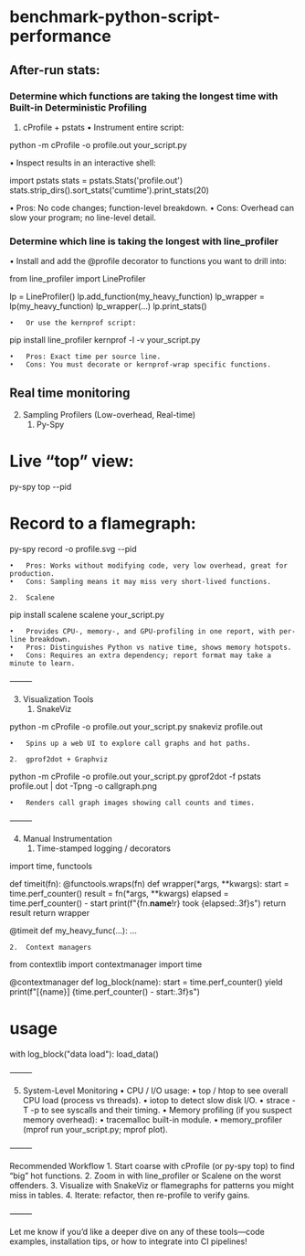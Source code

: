# benchmark-python-script-performance

## After-run stats:
### Determine which functions are taking the longest time with Built-in Deterministic Profiling

1.	cProfile + pstats
•	Instrument entire script:

python -m cProfile -o profile.out your_script.py


•	Inspect results in an interactive shell:

import pstats
stats = pstats.Stats('profile.out')
stats.strip_dirs().sort_stats('cumtime').print_stats(20)


•	Pros: No code changes; function-level breakdown.
•	Cons: Overhead can slow your program; no line-level detail.

### Determine which line is taking the longest with line_profiler
•	Install and add the @profile decorator to functions you want to drill into:

from line_profiler import LineProfiler

lp = LineProfiler()
lp.add_function(my_heavy_function)
lp_wrapper = lp(my_heavy_function)
lp_wrapper(...)
lp.print_stats()


	•	Or use the kernprof script:

pip install line_profiler
kernprof -l -v your_script.py


	•	Pros: Exact time per source line.
	•	Cons: You must decorate or kernprof-wrap specific functions.

## Real time monitoring

2. Sampling Profilers (Low-overhead, Real-time)
	1.	Py-Spy

# Live “top” view:
py-spy top --pid <your-process-pid>
# Record to a flamegraph:
py-spy record -o profile.svg --pid <pid>

	•	Pros: Works without modifying code, very low overhead, great for production.
	•	Cons: Sampling means it may miss very short-lived functions.

	2.	Scalene

pip install scalene
scalene your_script.py

	•	Provides CPU-, memory-, and GPU-profiling in one report, with per-line breakdown.
	•	Pros: Distinguishes Python vs native time, shows memory hotspots.
	•	Cons: Requires an extra dependency; report format may take a minute to learn.

⸻

3. Visualization Tools
	1.	SnakeViz

python -m cProfile -o profile.out your_script.py
snakeviz profile.out

	•	Spins up a web UI to explore call graphs and hot paths.

	2.	gprof2dot + Graphviz

python -m cProfile -o profile.out your_script.py
gprof2dot -f pstats profile.out | dot -Tpng -o callgraph.png

	•	Renders call graph images showing call counts and times.

⸻

4. Manual Instrumentation
	1.	Time-stamped logging / decorators

import time, functools

def timeit(fn):
    @functools.wraps(fn)
    def wrapper(*args, **kwargs):
        start = time.perf_counter()
        result = fn(*args, **kwargs)
        elapsed = time.perf_counter() - start
        print(f"{fn.__name__!r} took {elapsed:.3f}s")
        return result
    return wrapper

@timeit
def my_heavy_func(...):
    ...


	2.	Context managers

from contextlib import contextmanager
import time

@contextmanager
def log_block(name):
    start = time.perf_counter()
    yield
    print(f"[{name}] {time.perf_counter() - start:.3f}s")

# usage
with log_block("data load"):
    load_data()



⸻

5. System-Level Monitoring
	•	CPU / I/O usage:
	•	top / htop to see overall CPU load (process vs threads).
	•	iotop to detect slow disk I/O.
	•	strace -T -p <pid> to see syscalls and their timing.
	•	Memory profiling (if you suspect memory overhead):
	•	tracemalloc built-in module.
	•	memory_profiler (mprof run your_script.py; mprof plot).

⸻

Recommended Workflow
	1.	Start coarse with cProfile (or py-spy top) to find “big” hot functions.
	2.	Zoom in with line_profiler or Scalene on the worst offenders.
	3.	Visualize with SnakeViz or flamegraphs for patterns you might miss in tables.
	4.	Iterate: refactor, then re-profile to verify gains.

⸻

Let me know if you’d like a deeper dive on any of these tools—code examples, installation tips, or how to integrate into CI pipelines!
